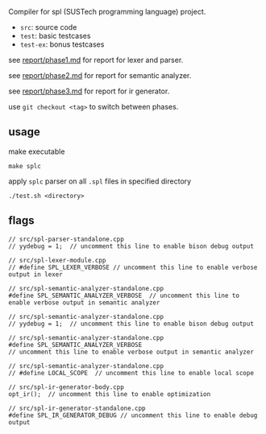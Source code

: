 Compiler for spl (SUSTech programming language) project.

- `src`: source code
- `test`: basic testcases
- `test-ex`: bonus testcases

see [report/phase1.md](report/phase1.md) for report for lexer and parser.

see [report/phase2.md](report/phase2.md) for report for semantic analyzer.

see [report/phase3.md](report/phase3.md) for report for ir generator.

use `git checkout <tag>` to switch between phases.

## usage

make executable

```
make splc
```

apply `splc` parser on all `.spl` files in specified directory

```
./test.sh <directory>
```

## flags

```
// src/spl-parser-standalone.cpp
// yydebug = 1;  // uncomment this line to enable bison debug output
```

```
// src/spl-lexer-module.cpp
// #define SPL_LEXER_VERBOSE // uncomment this line to enable verbose output in lexer
```

```
// src/spl-semantic-analyzer-standalone.cpp
#define SPL_SEMANTIC_ANALYZER_VERBOSE  // uncomment this line to enable verbose output in semantic analyzer
```

```
// src/spl-semantic-analyzer-standalone.cpp
// yydebug = 1;  // uncomment this line to enable bison debug output
```

```
// src/spl-semantic-analyzer-standalone.cpp
#define SPL_SEMANTIC_ANALYZER_VERBOSE
// uncomment this line to enable verbose output in semantic analyzer
```

```
// src/spl-semantic-analyzer-standalone.cpp
// #define LOCAL_SCOPE  // uncomment this line to enable local scope
```

```
// src/spl-ir-generator-body.cpp
opt_ir();  // uncomment this line to enable optimization
```

```
// src/spl-ir-generator-standalone.cpp
#define SPL_IR_GENERATOR_DEBUG // uncomment this line to enable debug output
```
